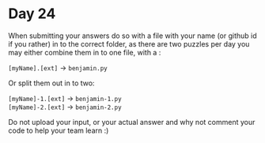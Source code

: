 # Day 24 

When submitting your answers do so with a file with your name (or github id if you rather) in to the correct folder, as there are two puzzles per day you may either combine them in to one file, with a :

`[myName].[ext]` -> `benjamin.py`

Or split them out in to two:

`[myName]-1.[ext]` -> `benjamin-1.py`  
`[myName]-2.[ext]` -> `benjamin-2.py`

Do not upload your input, or your actual answer and why not comment your code to help your team learn :)
    